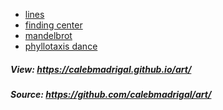 * <a href="https://calebmadrigal.github.io/art/simple_geometry/lines.html">lines</a>
* <a href="https://calebmadrigal.github.io/art/simple_geometry/finding_center.html">finding center</a>
* <a href="https://calebmadrigal.github.io/art/mandelbrot/mandelbrot.html">mandelbrot</a>
* <a href="https://calebmadrigal.github.io/art/nature/phyllotaxis_dance.html">phyllotaxis dance</a>

##### View: <https://calebmadrigal.github.io/art/>
##### Source: <https://github.com/calebmadrigal/art/>
